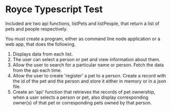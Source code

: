 # Royce Typescript Test

Included are two api functions, listPets and listPeople, that return a list of pets and people respectively. 

You must create a program, either as command line node application or a web app, that does the following.

1. Displays data from each list.
2. The user can select a person or pet and view information about them.
3. Allow the user to search for a particular name or person.  Fetch the data from the api each time.
4. Allow the user to create 'register' a pet to a person. Create a record with the id of the pet and the person and store it either in memory or in a json file.  
5. Create an 'api' function that retrieves the records of pet ownership, when a user selects a person or pet, also display corresponding owner(s) of that pet or corresponding pets owned by that person.
